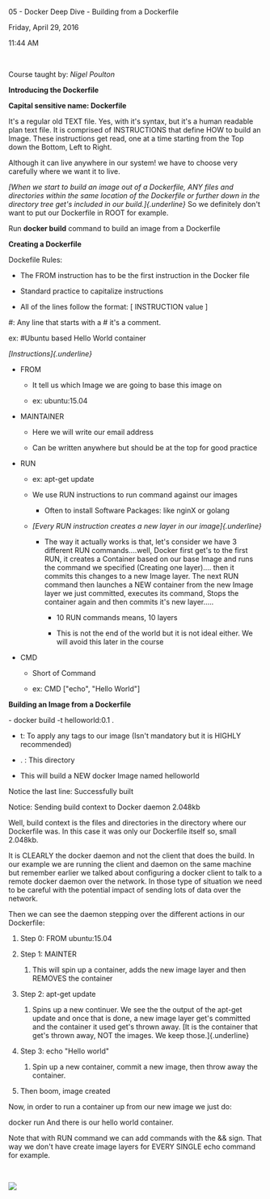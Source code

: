 05 - Docker Deep Dive - Building from a Dockerfile

Friday, April 29, 2016

11:44 AM

 

Course taught by: *Nigel Poulton*

**Introducing the Dockerfile**

**Capital sensitive name: Dockerfile**

It\'s a regular old TEXT file. Yes, with it\'s syntax, but it\'s a human readable plan text file. It is comprised of INSTRUCTIONS that define HOW to build an Image. These instructions get read, one at a time starting from the Top down the Bottom, Left to Right.

Although it can live anywhere in our system! we have to choose very carefully where we want it to live.

*[When we start to build an image out of a Dockerfile, ANY files and directories within the same location of the Dockerfile or further down in the directory tree get\'s included in our build.]{.underline}* So we definitely don\'t want to put our Dockerfile in ROOT for example.

Run **docker build** command to build an image from a Dockerfile

**Creating a Dockerfile**

Dockefile Rules:

-   The FROM instruction has to be the first instruction in the Docker file

-   Standard practice to capitalize instructions

-   All of the lines follow the format: \[ INSTRUCTION value \]

#: Any line that starts with a \# it\'s a comment.

ex: #Ubuntu based Hello World container

*[Instructions]{.underline}*

-   FROM

    -   It tell us which Image we are going to base this image on

    -   ex: ubuntu:15.04

-   MAINTAINER

    -   Here we will write our email address

    -   Can be written anywhere but should be at the top for good practice

-   RUN

    -   ex: apt-get update

    -   We use RUN instructions to run command against our images

        -   Often to install Software Packages: like nginX or golang

    -   *[Every RUN instruction creates a new layer in our image]{.underline}*

        -   The way it actually works is that, let\'s consider we have 3 different RUN commands....well, Docker first get\'s to the first RUN, it creates a Container based on our base Image and runs the command we specified (Creating one layer).... then it commits this changes to a new Image layer. The next RUN command then launches a NEW container from the new Image layer we just committed, executes its command, Stops the container again and then commits it\'s new layer.....

            -   10 RUN commands means, 10 layers

            -   This is not the end of the world but it is not ideal either. We will avoid this later in the course

-   CMD

    -   Short of Command

    -   ex: CMD \["echo", "Hello World"\]

**Building an Image from a Dockerfile**

\- docker build -t helloworld:0.1 .

-   t: To apply any tags to our image (Isn\'t mandatory but it is HIGHLY recommended)

-   . : This directory

-   This will build a NEW docker Image named helloworld

Notice the last line: Successfully built

Notice: Sending build context to Docker daemon 2.048kb

Well, build context is the files and directories in the directory where our Dockerfile was. In this case it was only our Dockerfile itself so, small 2.048kb.

It is CLEARLY the docker daemon and not the client that does the build. In our example we are running the client and daemon on the same machine but remember earlier we talked about configuring a docker client to talk to a remote docker daemon over the network. In those type of situation we need to be careful with the potential impact of sending lots of data over the network.

Then we can see the daemon stepping over the different actions in our Dockerfile:

1.  Step 0: FROM ubuntu:15.04

2.  Step 1: MAINTER

    1.  This will spin up a container, adds the new image layer and then REMOVES the container

3.  Step 2: apt-get update

    1.  Spins up a new continuer. We see the the output of the apt-get update and once that is done, a new image layer get\'s committed and the container it used get\'s thrown away. [It is the container that get\'s thrown away, NOT the images. We keep those.]{.underline}

4.  Step 3: echo "Hello world\"

    1.  Spin up a new container, commit a new image, then throw away the container.

5.  Then boom, image created

Now, in order to run a container up from our new image we just do:

docker run And there is our hello world container.

Note that with RUN command we can add commands with the && sign. That way we don\'t have create image layers for EVERY SINGLE echo command for example.

 

![](004_05_-_Docker_Deep_Dive_-_Building_from_a_Dockerfile_000.png)
